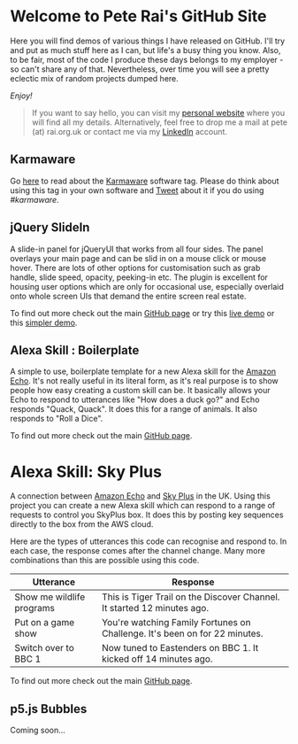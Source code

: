 # Welcome to Pete Rai's GitHub Site

Here you will find demos of various things I have released on GitHub. I'll try
and put as much stuff here as I can, but life's a busy thing you know. Also, to
be fair, most of the code I produce these days belongs to my employer - so can't
share any of that. Nevertheless, over time you will see a pretty eclectic mix of
random projects dumped here.

_Enjoy!_

> If you want to say hello, you can visit my [personal website](http://www.rai.org.uk)
> where you will find all my details. Alternatively, feel free to drop me a mail at
> pete (at) rai.org.uk or contact me via my [LinkedIn](https://www.linkedin.com/in/raipete/)
> account.

## Karmaware

Go [here](https://pete-rai.github.io/karmaware) to read about the [Karmaware](https://pete-rai.github.io/karmaware) software tag.
Please do think about using this tag in your own software and [Tweet](https://twitter.com/)
about it if you do using _#karmaware_.

## jQuery SlideIn

A slide-in panel for jQueryUI that works from all four sides. The panel overlays your main page and can be slid in on a mouse click or mouse hover. There are lots of other options for customisation such as grab handle, slide speed, opacity, peeking-in etc. The plugin is excellent for housing user options which are only for occasional use, especially overlaid onto whole screen UIs that demand the entire screen real estate.

To find out more check out the main [GitHub page](https://github.com/pete-rai/jquery-slidein) or try this [live demo](https://pete-rai.github.io/jquery-slidein/sample-slidein-full.html) or this [simpler demo](https://pete-rai.github.io/jquery-slidein/sample-slidein-basic.html).

## Alexa Skill : Boilerplate

A simple to use, boilerplate template for a new Alexa skill for the [Amazon Echo](https://en.wikipedia.org/wiki/Amazon_Echo). It's not really useful in its literal form, as it's real purpose is to show people how easy creating a custom skill can be. It basically allows your Echo to respond to utterances like "How does a duck go?" and Echo responds "Quack, Quack". It does this for a range of animals. It also responds to "Roll a Dice".

To find out more check out the main [GitHub page](https://github.com/pete-rai/alexa-skill-boilerplate).

# Alexa Skill: Sky Plus

A connection between [Amazon Echo](https://en.wikipedia.org/wiki/Amazon_Echo) and [Sky Plus](https://en.wikipedia.org/wiki/Sky%2B) in the UK. Using this project you can create
a new Alexa skill which can respond to a range of requests to control you SkyPlus box. It
does this by posting key sequences directly to the box from the AWS cloud.

Here are the types of utterances this code can recognise and respond to. In each case, the response comes after the channel change. Many more combinations than this are possible using this code.

| Utterance | Response |
| --- | --- |
| Show me wildlife programs | This is Tiger Trail on the Discover Channel. It started 12 minutes ago. |
| Put on a game show | You're watching Family Fortunes on Challenge. It's been on for 22 minutes.  |
| Switch over to BBC 1 | Now tuned to Eastenders on BBC 1. It kicked off 14 minutes ago. |

To find out more check out the main [GitHub page](https://github.com/pete-rai/alexa-skill-skyplus).

## p5.js Bubbles

Coming soon...
